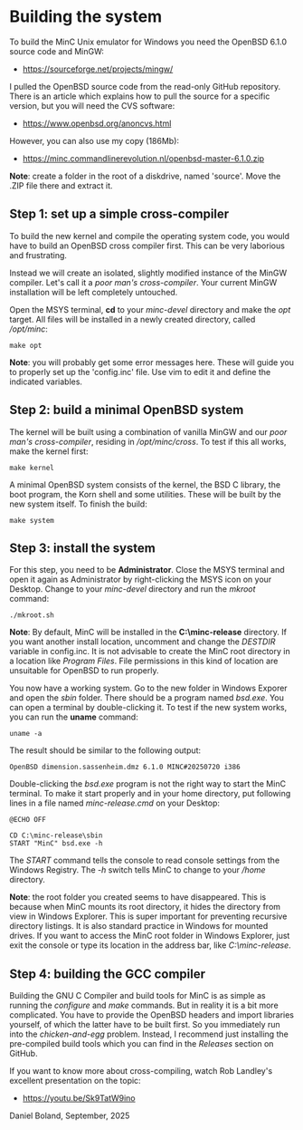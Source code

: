 # Building the system

To build the MinC Unix emulator for Windows you need the 
OpenBSD 6.1.0 source code and MinGW:

* https://sourceforge.net/projects/mingw/

I pulled the OpenBSD source code from the read-only GitHub 
repository. There is an article which explains how to pull 
the source for a specific version, but you will need the 
CVS software:

* https://www.openbsd.org/anoncvs.html

However, you can also use my copy (186Mb):

* https://minc.commandlinerevolution.nl/openbsd-master-6.1.0.zip

**Note**: create a folder in the root of a diskdrive, named 
'source'. Move the .ZIP file there and extract it.


## Step 1: set up a simple cross-compiler

To build the new kernel and compile the operating system code, 
you would have to build an OpenBSD cross compiler first. This 
can be very laborious and frustrating. 

Instead we will create an isolated, slightly modified instance 
of the MinGW compiler. Let's call it a *poor man's cross-compiler*. 
Your current MinGW installation will be left completely 
untouched.

Open the MSYS terminal, **cd** to your *minc-devel* directory 
and make the *opt* target. All files will be installed in a 
newly created directory, called */opt/minc*:

	make opt

**Note**: you will probably get some error messages here. These 
will guide you to properly set up the 'config.inc' file. Use 
vim to edit it and define the indicated variables.


## Step 2: build a minimal OpenBSD system

The kernel will be built using a combination of vanilla MinGW 
and our *poor man's cross-compiler*, residing in */opt/minc/cross*. 
To test if this all works, make the kernel first:

	make kernel

A minimal OpenBSD system consists of the kernel, the BSD C 
library, the boot program, the Korn shell and some utilities. 
These will be built by the new system itself. To finish 
the build:

	make system

## Step 3: install the system

For this step, you need to be **Administrator**. Close the MSYS 
terminal and open it again as Administrator by right-clicking 
the MSYS icon on your Desktop. Change to your *minc-devel* 
directory and run the *mkroot* command:

	./mkroot.sh

**Note**: By default, MinC will be installed in the **C:\minc-release** 
directory. If you want another install location, uncomment and change 
the *DESTDIR* variable in config.inc. It is not advisable to create 
the MinC root directory in a location like *Program Files*. File 
permissions in this kind of location are unsuitable for OpenBSD 
to run properly.

You now have a working system. Go to the new folder in Windows 
Exporer and open the *sbin* folder. There should be a program 
named *bsd.exe*. You can open a terminal by double-clicking it. 
To test if the new system works, you can run the **uname** 
command:

	uname -a

The result should be similar to the following output:

	OpenBSD dimension.sassenheim.dmz 6.1.0 MINC#20250720 i386

Double-clicking the *bsd.exe* program is not the right way to 
start the MinC terminal. To make it start properly and in your 
home directory, put following lines in a file named 
*minc-release.cmd* on your Desktop:

	@ECHO OFF
	
	CD C:\minc-release\sbin
	START "MinC" bsd.exe -h

The *START* command tells the console to read console settings from
the Windows Registry. The *-h* switch tells MinC to change to 
your */home* directory.

**Note**: the root folder you created seems to have disappeared.
This is because when MinC mounts its root directory, it hides the 
directory from view in Windows Explorer. This is super important 
for preventing recursive directory listings. It is also standard 
practice in Windows for mounted drives. If you want to access 
the MinC root folder in Windows Explorer, just exit the console 
or type its location in the address bar, like *C:\minc-release*.

## Step 4: building the GCC compiler

Building the GNU C Compiler and build tools for MinC is as simple 
as running the *configure* and *make* commands. But in reality it 
is a bit more complicated. You have to provide the OpenBSD headers 
and import libraries yourself, of which the latter have to be built 
first. So you immediately run into the *chicken-and-egg* problem.
Instead, I recommend just installing the pre-compiled build tools 
which you can find in the *Releases* section on GitHub.

If you want to know more about cross-compiling, watch Rob Landley's 
excellent presentation on the topic:

* https://youtu.be/Sk9TatW9ino


Daniel Boland, September, 2025
